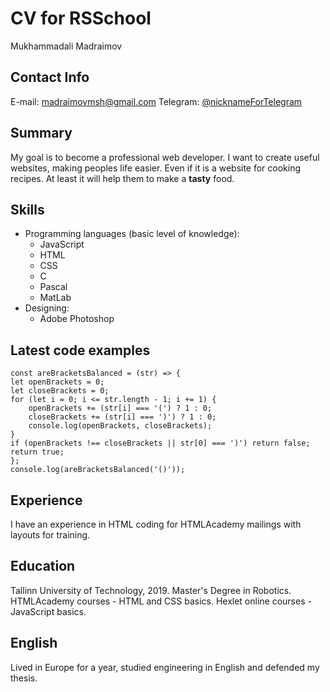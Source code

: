 # CV for RSSchool
Mukhammadali Madraimov
## Contact Info
E-mail: [madraimovmsh@gmail.com](mailto:someone@example.com)
Telegram: [@nicknameForTelegram](t.me/nicknameForTelegram)
## Summary
My goal is to become a professional web developer. I want to create useful websites, making peoples life easier. Even if it is a website for cooking recipes. At least it will help them to make a **tasty** food.
## Skills
* Programming languages (basic level of knowledge):
  * JavaScript
  * HTML
  * CSS
  * C
  * Pascal
  * MatLab
* Designing:
  * Adobe Photoshop
## Latest code examples
    const areBracketsBalanced = (str) => {
    let openBrackets = 0;
    let closeBrackets = 0;
    for (let i = 0; i <= str.length - 1; i += 1) {
        openBrackets += (str[i] === '(') ? 1 : 0;
        closeBrackets += (str[i] === ')') ? 1 : 0;
        console.log(openBrackets, closeBrackets);
    }
    if (openBrackets !== closeBrackets || str[0] === ')') return false;
    return true;
    };
    console.log(areBracketsBalanced('()'));
## Experience
I have an experience in HTML coding for HTMLAcademy mailings with layouts for training.
## Education
Tallinn University of Technology, 2019. Master's Degree in Robotics.
HTMLAcademy courses - HTML and CSS basics.
Hexlet online courses - JavaScript basics.
## English
Lived in Europe for a year, studied engineering in English and defended my thesis.